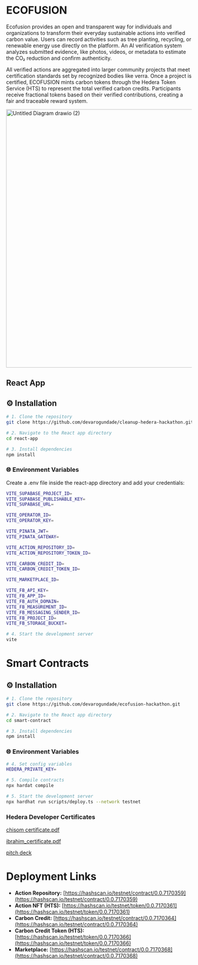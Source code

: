 # ECOFUSION

Ecofusion provides an open and transparent way for individuals and organizations to transform their everyday sustainable actions into verified carbon value. Users can record activities such as tree planting, recycling, or renewable energy use directly on the platform. An AI verification system analyzes submitted evidence, like photos, videos, or metadata to estimate the CO₂ reduction and confirm authenticity.

All verified actions are aggregated into larger community projects that meet certification standards set by recognized bodies like verra. Once a project is certified, ECOFUSION mints carbon tokens through the Hedera Token Service (HTS) to represent the total verified carbon credits. Participants receive fractional tokens based on their verified contributions, creating a fair and traceable reward system.

<img width="1141" height="699" alt="Untitled Diagram drawio (2)" src="https://github.com/user-attachments/assets/830cf2de-4486-41d4-935c-2ce538294e50" />

## React App

## ⚙️ Installation

```bash
# 1. Clone the repository
git clone https://github.com/devarogundade/cleanup-hedera-hackathon.git

# 2. Navigate to the React app directory
cd react-app

# 3. Install dependencies
npm install
```

### 🌐 Environment Variables

Create a .env file inside the react-app directory and add your credentials:

```bash
VITE_SUPABASE_PROJECT_ID=
VITE_SUPABASE_PUBLISHABLE_KEY=
VITE_SUPABASE_URL=

VITE_OPERATOR_ID=
VITE_OPERATOR_KEY=

VITE_PINATA_JWT=
VITE_PINATA_GATEWAY=

VITE_ACTION_REPOSITORY_ID=
VITE_ACTION_REPOSITORY_TOKEN_ID=

VITE_CARBON_CREDIT_ID=
VITE_CARBON_CREDIT_TOKEN_ID=

VITE_MARKETPLACE_ID=

VITE_FB_API_KEY=
VITE_FB_APP_ID=
VITE_FB_AUTH_DOMAIN=
VITE_FB_MEASUREMENT_ID=
VITE_FB_MESSAGING_SENDER_ID=
VITE_FB_PROJECT_ID=
VITE_FB_STORAGE_BUCKET=
```

```bash
# 4. Start the development server
vite
```

# Smart Contracts

## ⚙️ Installation

```bash
# 1. Clone the repository
git clone https://github.com/devarogundade/ecofusion-hackathon.git

# 2. Navigate to the React app directory
cd smart-contract

# 3. Install dependencies
npm install
```

### 🌐 Environment Variables

```bash
# 4. Set config variables
HEDERA_PRIVATE_KEY=
```

```bash
# 5. Compile contracts
npx hardat compile
```

```bash
# 5. Start the development server
npx hardhat run scripts/deploy.ts --network testnet
```

### Hedera Developer Certificates

[chisom certificate.pdf](https://github.com/user-attachments/files/23269974/certificate.pdf)

[ibrahim_certificate.pdf](https://github.com/user-attachments/files/23269972/ibrahim_arogundade_certificate.pdf)

[pitch deck](https://drive.google.com/file/d/1T9TyETQDXetKu1DeSdFqKjbgeLLwh0lv/view?usp=sharing)

# Deployment Links

- **Action Repository:** [https://hashscan.io/testnet/contract/0.0.7170359](https://hashscan.io/testnet/contract/0.0.7170359)  
- **Action NFT (HTS):** [https://hashscan.io/testnet/token/0.0.7170361](https://hashscan.io/testnet/token/0.0.7170361)  
- **Carbon Credit:** [https://hashscan.io/testnet/contract/0.0.7170364](https://hashscan.io/testnet/contract/0.0.7170364)  
- **Carbon Credit Token (HTS):** [https://hashscan.io/testnet/token/0.0.7170366](https://hashscan.io/testnet/token/0.0.7170366)  
- **Marketplace:** [https://hashscan.io/testnet/contract/0.0.7170368](https://hashscan.io/testnet/contract/0.0.7170368)








